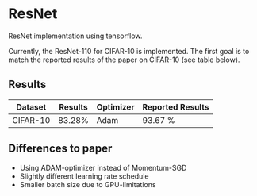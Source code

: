 # ResNet
ResNet implementation using tensorflow.

Currently, the ResNet-110 for CIFAR-10 is implemented.
The first goal is to match the reported results of the paper on CIFAR-10 (see table below). 

## Results

Dataset  | Results | Optimizer | Reported Results
-------- | --------| --------- | -----------------
CIFAR-10 | 83.28%  | Adam      | 93.67 %


## Differences to paper
* Using ADAM-optimizer instead of Momentum-SGD
* Slightly different learning rate schedule
* Smaller batch size due to GPU-limitations

